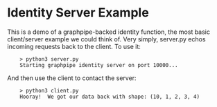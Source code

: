 # Identity Server Example

This is a demo of a graphpipe-backed identity function, the most basic client/server example we could think of.  Very simply, server.py echos incoming requests back to the client.  To use it:

```
    > python3 server.py
    Starting graphpipe identity server on port 10000...
```

And then use the client to contact the server:
```
    > python3 client.py
    Hooray!  We got our data back with shape: (10, 1, 2, 3, 4)
```
